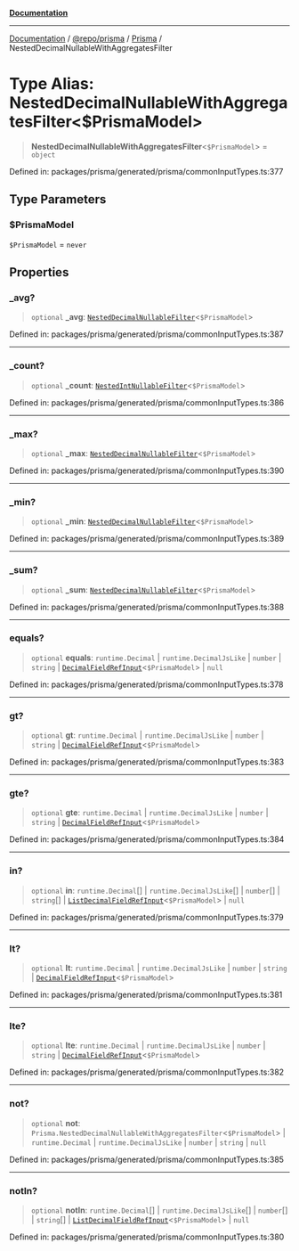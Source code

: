 [**Documentation**](../../../../../README.md)

***

[Documentation](../../../../../README.md) / [@repo/prisma](../../../README.md) / [Prisma](../README.md) / NestedDecimalNullableWithAggregatesFilter

# Type Alias: NestedDecimalNullableWithAggregatesFilter\<$PrismaModel\>

> **NestedDecimalNullableWithAggregatesFilter**\<`$PrismaModel`\> = `object`

Defined in: packages/prisma/generated/prisma/commonInputTypes.ts:377

## Type Parameters

### $PrismaModel

`$PrismaModel` = `never`

## Properties

### \_avg?

> `optional` **\_avg**: [`NestedDecimalNullableFilter`](NestedDecimalNullableFilter.md)\<`$PrismaModel`\>

Defined in: packages/prisma/generated/prisma/commonInputTypes.ts:387

***

### \_count?

> `optional` **\_count**: [`NestedIntNullableFilter`](NestedIntNullableFilter.md)\<`$PrismaModel`\>

Defined in: packages/prisma/generated/prisma/commonInputTypes.ts:386

***

### \_max?

> `optional` **\_max**: [`NestedDecimalNullableFilter`](NestedDecimalNullableFilter.md)\<`$PrismaModel`\>

Defined in: packages/prisma/generated/prisma/commonInputTypes.ts:390

***

### \_min?

> `optional` **\_min**: [`NestedDecimalNullableFilter`](NestedDecimalNullableFilter.md)\<`$PrismaModel`\>

Defined in: packages/prisma/generated/prisma/commonInputTypes.ts:389

***

### \_sum?

> `optional` **\_sum**: [`NestedDecimalNullableFilter`](NestedDecimalNullableFilter.md)\<`$PrismaModel`\>

Defined in: packages/prisma/generated/prisma/commonInputTypes.ts:388

***

### equals?

> `optional` **equals**: `runtime.Decimal` \| `runtime.DecimalJsLike` \| `number` \| `string` \| [`DecimalFieldRefInput`](DecimalFieldRefInput.md)\<`$PrismaModel`\> \| `null`

Defined in: packages/prisma/generated/prisma/commonInputTypes.ts:378

***

### gt?

> `optional` **gt**: `runtime.Decimal` \| `runtime.DecimalJsLike` \| `number` \| `string` \| [`DecimalFieldRefInput`](DecimalFieldRefInput.md)\<`$PrismaModel`\>

Defined in: packages/prisma/generated/prisma/commonInputTypes.ts:383

***

### gte?

> `optional` **gte**: `runtime.Decimal` \| `runtime.DecimalJsLike` \| `number` \| `string` \| [`DecimalFieldRefInput`](DecimalFieldRefInput.md)\<`$PrismaModel`\>

Defined in: packages/prisma/generated/prisma/commonInputTypes.ts:384

***

### in?

> `optional` **in**: `runtime.Decimal`[] \| `runtime.DecimalJsLike`[] \| `number`[] \| `string`[] \| [`ListDecimalFieldRefInput`](ListDecimalFieldRefInput.md)\<`$PrismaModel`\> \| `null`

Defined in: packages/prisma/generated/prisma/commonInputTypes.ts:379

***

### lt?

> `optional` **lt**: `runtime.Decimal` \| `runtime.DecimalJsLike` \| `number` \| `string` \| [`DecimalFieldRefInput`](DecimalFieldRefInput.md)\<`$PrismaModel`\>

Defined in: packages/prisma/generated/prisma/commonInputTypes.ts:381

***

### lte?

> `optional` **lte**: `runtime.Decimal` \| `runtime.DecimalJsLike` \| `number` \| `string` \| [`DecimalFieldRefInput`](DecimalFieldRefInput.md)\<`$PrismaModel`\>

Defined in: packages/prisma/generated/prisma/commonInputTypes.ts:382

***

### not?

> `optional` **not**: `Prisma.NestedDecimalNullableWithAggregatesFilter`\<`$PrismaModel`\> \| `runtime.Decimal` \| `runtime.DecimalJsLike` \| `number` \| `string` \| `null`

Defined in: packages/prisma/generated/prisma/commonInputTypes.ts:385

***

### notIn?

> `optional` **notIn**: `runtime.Decimal`[] \| `runtime.DecimalJsLike`[] \| `number`[] \| `string`[] \| [`ListDecimalFieldRefInput`](ListDecimalFieldRefInput.md)\<`$PrismaModel`\> \| `null`

Defined in: packages/prisma/generated/prisma/commonInputTypes.ts:380
